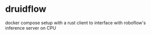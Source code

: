 # druidflow
docker compose setup with a rust client to interface with roboflow's inference server on CPU
